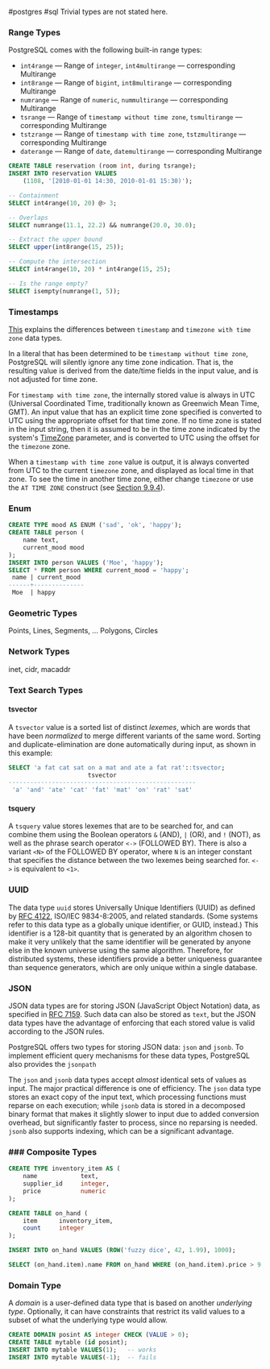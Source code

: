#postgres #sql
Trivial types are not stated here.

### Range Types

PostgreSQL comes with the following built-in range types:

-   `int4range` — Range of `integer`, `int4multirange` — corresponding Multirange    
-   `int8range` — Range of `bigint`, `int8multirange` — corresponding Multirange
-   `numrange` — Range of `numeric`, `nummultirange` — corresponding Multirange
-   `tsrange` — Range of `timestamp without time zone`, `tsmultirange` — corresponding Multirange
-   `tstzrange` — Range of `timestamp with time zone`, `tstzmultirange` — corresponding Multirange
-   `daterange` — Range of `date`, `datemultirange` — corresponding Multirange

```SQL
CREATE TABLE reservation (room int, during tsrange);
INSERT INTO reservation VALUES
    (1108, '[2010-01-01 14:30, 2010-01-01 15:30)');

-- Containment
SELECT int4range(10, 20) @> 3;

-- Overlaps
SELECT numrange(11.1, 22.2) && numrange(20.0, 30.0);

-- Extract the upper bound
SELECT upper(int8range(15, 25));

-- Compute the intersection
SELECT int4range(10, 20) * int4range(15, 25);

-- Is the range empty?
SELECT isempty(numrange(1, 5));
```

### Timestamps
[This](https://phili.pe/posts/timestamps-and-time-zones-in-postgresql/) explains the differences between `timestamp` and `timezone with time zone` data types.

In a literal that has been determined to be `timestamp without time zone`, PostgreSQL will silently ignore any time zone indication. That is, the resulting value is derived from the date/time fields in the input value, and is not adjusted for time zone.

For `timestamp with time zone`, the internally stored value is always in UTC (Universal Coordinated Time, traditionally known as Greenwich Mean Time, GMT). An input value that has an explicit time zone specified is converted to UTC using the appropriate offset for that time zone. If no time zone is stated in the input string, then it is assumed to be in the time zone indicated by the system's [TimeZone](https://www.postgresql.org/docs/current/runtime-config-client.html#GUC-TIMEZONE) parameter, and is converted to UTC using the offset for the `timezone` zone.

When a `timestamp with time zone` value is output, it is always converted from UTC to the current `timezone` zone, and displayed as local time in that zone. To see the time in another time zone, either change `timezone` or use the `AT TIME ZONE` construct (see [Section 9.9.4](https://www.postgresql.org/docs/current/functions-datetime.html#FUNCTIONS-DATETIME-ZONECONVERT "9.9.4. AT TIME ZONE")).

### Enum
```SQL
CREATE TYPE mood AS ENUM ('sad', 'ok', 'happy');
CREATE TABLE person (
    name text,
    current_mood mood
);
INSERT INTO person VALUES ('Moe', 'happy');
SELECT * FROM person WHERE current_mood = 'happy';
 name | current_mood
------+--------------
 Moe  | happy
```

### Geometric Types
Points, Lines, Segments, ... Polygons, Circles

### Network Types
inet, cidr, macaddr

### Text Search Types
#### tsvector
A `tsvector` value is a sorted list of distinct _lexemes_, which are words that have been _normalized_ to merge different variants of the same word. Sorting and duplicate-elimination are done automatically during input, as shown in this example:
```SQL
SELECT 'a fat cat sat on a mat and ate a fat rat'::tsvector;
                      tsvector
----------------------------------------------------
 'a' 'and' 'ate' 'cat' 'fat' 'mat' 'on' 'rat' 'sat'
```

#### tsquery
A `tsquery` value stores lexemes that are to be searched for, and can combine them using the Boolean operators `&` (AND), `|` (OR), and `!` (NOT), as well as the phrase search operator `<->` (FOLLOWED BY). There is also a variant ``<N>`` of the FOLLOWED BY operator, where `N` is an integer constant that specifies the distance between the two lexemes being searched for. `<->` is equivalent to `<1>`.

### UUID
The data type `uuid` stores Universally Unique Identifiers (UUID) as defined by [RFC 4122](https://tools.ietf.org/html/rfc4122), ISO/IEC 9834-8:2005, and related standards. (Some systems refer to this data type as a globally unique identifier, or GUID, instead.) This identifier is a 128-bit quantity that is generated by an algorithm chosen to make it very unlikely that the same identifier will be generated by anyone else in the known universe using the same algorithm. Therefore, for distributed systems, these identifiers provide a better uniqueness guarantee than sequence generators, which are only unique within a single database.

### JSON
JSON data types are for storing JSON (JavaScript Object Notation) data, as specified in [RFC 7159](https://tools.ietf.org/html/rfc7159). Such data can also be stored as `text`, but the JSON data types have the advantage of enforcing that each stored value is valid according to the JSON rules. 

PostgreSQL offers two types for storing JSON data: `json` and `jsonb`. To implement efficient query mechanisms for these data types, PostgreSQL also provides the `jsonpath`

The `json` and `jsonb` data types accept _almost_ identical sets of values as input. The major practical difference is one of efficiency. The `json` data type stores an exact copy of the input text, which processing functions must reparse on each execution; while `jsonb` data is stored in a decomposed binary format that makes it slightly slower to input due to added conversion overhead, but significantly faster to process, since no reparsing is needed. `jsonb` also supports indexing, which can be a significant advantage.

### ### Composite Types
```SQL
CREATE TYPE inventory_item AS (
    name            text,
    supplier_id     integer,
    price           numeric
);

CREATE TABLE on_hand (
    item      inventory_item,
    count     integer
);

INSERT INTO on_hand VALUES (ROW('fuzzy dice', 42, 1.99), 1000);

SELECT (on_hand.item).name FROM on_hand WHERE (on_hand.item).price > 9.99;
```

### Domain Type
A _domain_ is a user-defined data type that is based on another _underlying type_. Optionally, it can have constraints that restrict its valid values to a subset of what the underlying type would allow.
```SQL
CREATE DOMAIN posint AS integer CHECK (VALUE > 0);
CREATE TABLE mytable (id posint);
INSERT INTO mytable VALUES(1);   -- works
INSERT INTO mytable VALUES(-1);  -- fails
```



